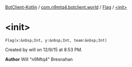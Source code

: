 [BotClient-Kotlin](../../index.md) / [com.n9mtq4.botclient.world](../index.md) / [Flag](index.md) / [&lt;init&gt;](.)


# &lt;init&gt;

`Flag(x:&nbsp;Int, y:&nbsp;Int, team:&nbsp;Int)`

Created by will on 12/9/15 at 8:53 PM.

**Author**
Will "n9Mtq4" Bresnahan


